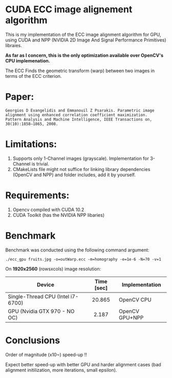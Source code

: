 # CUDA ECC image alignement algorithm

This is my implementation of the ECC image alignment algorithm for GPU, using CUDA and NPP (NVIDIA 2D Image And Signal Performance Primitives) libraies. 

**As far as I concern, this is the only optimization available over OpenCV's CPU implemenation.**

The ECC Finds the geometric transform (warp) between two images in terms of the ECC criterion.

# Paper:
```
Georgios D Evangelidis and Emmanouil Z Psarakis. Parametric image alignment using enhanced correlation coefficient maximization.
Pattern Analysis and Machine Intelligence, IEEE Transactions on, 30(10):1858–1865, 2008.
```
# Limitations: 
1) Supports only 1-Channel images (grayscale). Implementation for 3-Channel is trivial. 
2) CMakeLists file might not suffice for linking library dependencies (OpenCV and NPP) and folder includes, add it by yourself.

# Requirements:
1) Opencv compiled with CUDA 10.2
2) CUDA Toolkit (has the NVIDIA NPP libaries) 

# Benchmark

Benchmark was conducted using the following command argument:
```
./ecc_gpu fruits.jpg -o=outWarp.ecc -m=homography -e=1e-6 -N=70 -v=1
```
On **1920x2560** (rowsxcols) image resolution:

| Device        | Time [sec]           | Implementation |
| ------------- |:-------------:| ------------- |
| Single-Thread CPU (Intel i7-6700)      | 20.865 | OpenCV CPU
| GPU (Nvidia GTX 970 - NO OC)      | 2.187      |  OpenCV GPU+NPP

# Conclusions

Order of magnitude (x10~) speed-up !!

Expect better speed-up with better GPU and harder alignment cases (bad alignment initilization, more iterations, small epsilon).
